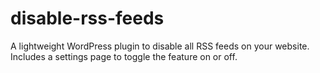 # disable-rss-feeds
A lightweight WordPress plugin to disable all RSS feeds on your website. Includes a settings page to toggle the feature on or off.
